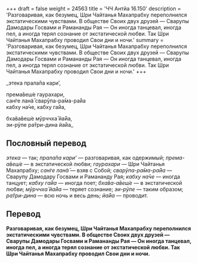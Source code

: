 +++
draft = false
weight = 24563
title = 'ЧЧ Антйа 16.150'
description = 'Разговаривая, как безумец, Шри Чайтанья Махапрабху переполнился экстатическими чувствами. В обществе Своих двух друзей — Сварупы Дамодары Госвами и Рамананды Рая — Он иногда танцевал, иногда пел, а иногда терял сознание от экстатической любви. Так Шри Чайтанья Махапрабху проводил Свои дни и ночи.'
summary = 'Разговаривая, как безумец, Шри Чайтанья Махапрабху переполнился экстатическими чувствами. В обществе Своих двух друзей — Сварупы Дамодары Госвами и Рамананды Рая — Он иногда танцевал, иногда пел, а иногда терял сознание от экстатической любви. Так Шри Чайтанья Махапрабху проводил Свои дни и ночи.'
+++

_этека прала̄па кари’,  
  
према̄веш́е гаурахари,  
сан̇ге лан̃а̄ сварӯпа-ра̄ма-ра̄йа  
кабху на̄че, кабху га̄йа,  
  
бха̄ва̄веш́е мӯрччха̄ йа̄йа,  
эи-рӯпе ра̄три-дина йа̄йа_

## Пословный перевод

_этека_ — так; _прала̄па_ _кари’_ — разговаривая, как одержимый; _према_\-_а̄веш́е_ — в экстатической любви; _гаурахари_ — Шри Чайтанья Махапрабху; _сан̇ге_ _лан̃а̄_ — взяв с Собой; _сварӯпа_\-_ра̄ма_\-_ра̄йа_ — Сварупу Дамодару Госвами и Рамананду Рая; _кабху_ _на̄че_ — иногда танцует; _кабху_ _га̄йа_ — иногда поет; _бха̄ва_\-_а̄веш́е_ — в экстатической любви; _мӯрччха̄_ _йа̄йа_ — теряет сознание; _эи_\-_рӯпе_ — таким образом; _ра̄три_\-_дина_ — всю ночь и весь день; _йа̄йа_ — проводит.

## Перевод

**Разговаривая, как безумец, Шри Чайтанья Махапрабху переполнился экстатическими чувствами. В обществе Своих двух друзей — Сварупы Дамодары Госвами и Рамананды Рая — Он иногда танцевал, иногда пел, а иногда терял сознание от экстатической любви. Так Шри Чайтанья Махапрабху проводил Свои дни и ночи.**
